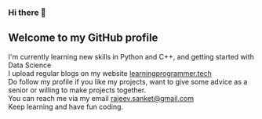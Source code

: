 ### Hi there 👋
## Welcome to my GitHub profile

I'm currently learning new skills in Python and C++, and getting started with Data Science  
I upload regular blogs on my website [learningprogrammer.tech](https://learningprogrammer.tech/)  
Do follow my profile if you like my projects, want to give some advice as a senior or willing to make projects together.  
You can reach me via my email rajeev.sanket@gmail.com  
Keep learning and have fun coding.  

<!--
**Sanket-Mathur/Sanket-Mathur** is a ✨ _special_ ✨ repository because its `README.md` (this file) appears on your GitHub profile.

Here are some ideas to get you started:

- 🔭 I’m currently working on ...
- 🌱 I’m currently learning ...
- 👯 I’m looking to collaborate on ...
- 🤔 I’m looking for help with ...
- 💬 Ask me about ...
- 📫 How to reach me: ...
- 😄 Pronouns: ...
- ⚡ Fun fact: ...
-->
